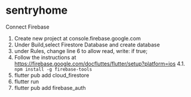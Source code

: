 # sentryhome

Connect Firebase

1. Create new project at console.firebase.google.com
2. Under Build,select Firestore Database and create database
3. under Rules, change line 6 to allow read, write: if true;
4. Follow the instructions at https://firebase.google.com/docfluttes/flutter/setup?platform=ios
   4.1. ` npm install -g firebase-tools`
5. flutter pub add cloud_firestore
6. flutter run
7. flutter pub add firebase_auth

